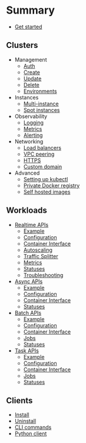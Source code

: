 # Summary

* [Get started](start.md)

## Clusters

* Management
  * [Auth](clusters/management/auth.md)
  * [Create](clusters/management/create.md)
  * [Update](clusters/management/update.md)
  * [Delete](clusters/management/delete.md)
  * [Environments](clusters/management/environments.md)
* Instances
  * [Multi-instance](clusters/instances/multi.md)
  * [Spot instances](clusters/instances/spot.md)
* Observability
  * [Logging](clusters/observability/logging.md)
  * [Metrics](clusters/observability/metrics.md)
  * [Alerting](clusters/observability/alerting.md)
* Networking
  * [Load balancers](clusters/networking/load-balancers.md)
  * [VPC peering](clusters/networking/vpc-peering.md)
  * [HTTPS](clusters/networking/https.md)
  * [Custom domain](clusters/networking/custom-domain.md)
* Advanced
  * [Setting up kubectl](clusters/advanced/kubectl.md)
  * [Private Docker registry](clusters/advanced/registry.md)
  * [Self hosted images](clusters/advanced/self-hosted-images.md)

## Workloads

* [Realtime APIs](workloads/realtime/realtime-apis.md)
  * [Example](workloads/realtime/example.md)
  * [Configuration](workloads/realtime/configuration.md)
  * [Container Interface](workloads/realtime/container.md)
  * [Autoscaling](workloads/realtime/autoscaling.md)
  * [Traffic Splitter](workloads/realtime/traffic-splitter.md)
  * [Metrics](workloads/realtime/metrics.md)
  * [Statuses](workloads/realtime/statuses.md)
  * [Troubleshooting](workloads/realtime/troubleshooting.md)
* [Async APIs](workloads/async/async-apis.md)
  * [Example](workloads/async/example.md)
  * [Configuration](workloads/async/configuration.md)
  * [Container Interface](workloads/async/container.md)
  * [Statuses](workloads/async/statuses.md)
* [Batch APIs](workloads/batch/batch-apis.md)
  * [Example](workloads/batch/example.md)
  * [Configuration](workloads/batch/configuration.md)
  * [Container Interface](workloads/batch/container.md)
  * [Jobs](workloads/batch/jobs.md)
  * [Statuses](workloads/batch/statuses.md)
* [Task APIs](workloads/task/task-apis.md)
  * [Example](workloads/task/example.md)
  * [Configuration](workloads/task/configuration.md)
  * [Container Interface](workloads/task/container.md)
  * [Jobs](workloads/task/jobs.md)
  * [Statuses](workloads/task/statuses.md)

## Clients

* [Install](clients/install.md)
* [Uninstall](clients/uninstall.md)
* [CLI commands](clients/cli.md)
* [Python client](clients/python.md)
